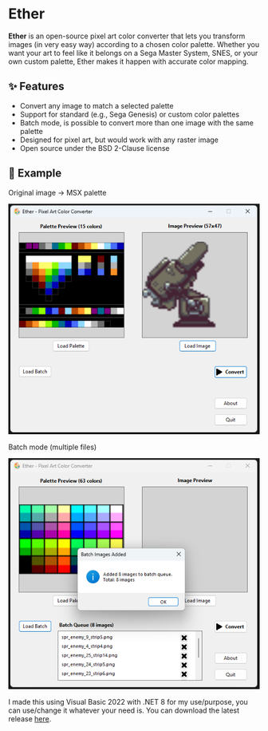 # Ether

**Ether** is an open-source pixel art color converter that lets you transform images (in very easy way) according to a chosen color palette. Whether you want your art to feel like it belongs on a Sega Master System, SNES, or your own custom palette, Ether makes it happen with accurate color mapping.

## ✨ Features
- Convert any image to match a selected palette
- Support for standard (e.g., Sega Genesis) or custom color palettes
- Batch mode, is possible to convert more than one image with the same palette
- Designed for pixel art, but would work with any raster image
- Open source under the BSD 2-Clause license

## 📸 Example
Original image → MSX palette

![alt text](https://github.com/junixbr/Ether/blob/main/Screenshot_1.png?raw=true)

Batch mode (multiple files)

![alt text](https://github.com/junixbr/Ether/blob/main/Screenshot_2.png?raw=true)


I made this using Visual Basic 2022 with .NET 8 for my use/purpose, you can use/change it whatever your need is.
You can download the latest release [here](https://github.com/junixbr/Ether/releases/latest/download/Ether.zip).




